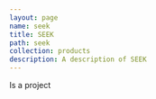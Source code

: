 ```yaml
---
layout: page
name: seek
title: SEEK
path: seek
collection: products
description: A description of SEEK
---
```


Is a project
